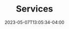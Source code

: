 ---
title: "Services"
headline: "Notice: We recently discovered that scammers were using our company's name and logo. Please always text our phone number: 416-839-2782."
date: 2023-05-07T13:05:34-04:00
draft: false
layout: "services"
aliases:
    - /services.php
---